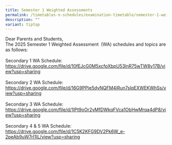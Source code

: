 ```yaml
---
title: Semester 1 Weighted Assessments
permalink: /timetables-n-schedules/examination-timetable/semester-1-weighted-assessments/
description: ""
variant: tiptap
---
```

<p>Dear Parents and Students,
<br>The 2025 Semester 1 Weighted Assessment&nbsp; (WA) schedules and topics
are as follows:
<br>
<br>Secondary 1 WA Schedule: <a href="https://drive.google.com/file/d/10fEJcG0M5xcfpXbpU53lnR75wTW8y17B/view?usp=sharing" rel="noopener nofollow" target="_blank">https://drive.google.com/file/d/10fEJcG0M5xcfpXbpU53lnR75wTW8y17B/view?usp=sharing</a>
<br>
<br>Secondary 2 WA Schedule:
<br><a href="https://drive.google.com/file/d/16G9PPie5dyNQFM4iRun7slqEXWEKWhSs/view?usp=sharing" rel="noopener noreferrer nofollow" target="_blank">https://drive.google.com/file/d/16G9PPie5dyNQFM4iRun7slqEXWEKWhSs/view?usp=sharing</a>
<br>
<br>Secondary 3 WA Schedule:
<br><a href="https://drive.google.com/file/d/1lPt9oOr2yMfDWkqFVca1ObHwMrqa4dP8/view?usp=sharing" rel="noopener noreferrer nofollow" target="_blank">https://drive.google.com/file/d/1lPt9oOr2yMfDWkqFVca1ObHwMrqa4dP8/view?usp=sharing</a>
<br>
<br>Secondary 4 &amp; 5 WA Schedule:
<br><a href="https://drive.google.com/file/d/1C5K2KFG9DV2Pk6W_e-2peAb9uW7rI1IL/view?usp=sharing" rel="noopener noreferrer nofollow" target="_blank">https://drive.google.com/file/d/1C5K2KFG9DV2Pk6W_e-2peAb9uW7rI1IL/view?usp=sharing</a>
</p>